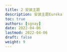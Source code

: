 ```yaml
---
title: 2 安装主题
description: 安装主题Eureka
toc: true
authors: [sgnay]
date: 2022-04-06
lastmod: 2022-04-06
draft: false
weight: 9
---
```

